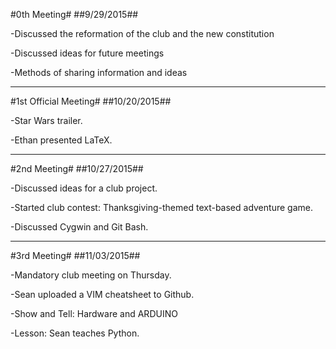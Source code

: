 #0th Meeting#
##9/29/2015##

-Discussed the reformation of the club and the new constitution

-Discussed ideas for future meetings

-Methods of sharing information and ideas

___


#1st Official Meeting#
##10/20/2015##

-Star Wars trailer.

-Ethan presented LaTeX.

___


#2nd Meeting#
##10/27/2015##

-Discussed ideas for a club project.

-Started club contest: Thanksgiving-themed text-based adventure game.

-Discussed Cygwin and Git Bash.

___


#3rd Meeting#
##11/03/2015##

-Mandatory club meeting on Thursday.

-Sean uploaded a VIM cheatsheet to Github.

-Show and Tell: Hardware and ARDUINO

-Lesson: Sean teaches Python.
